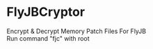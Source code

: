 # FlyJBCryptor
Encrypt &amp; Decrypt Memory Patch Files For FlyJB
<br/>
Run command "fjc" with root
